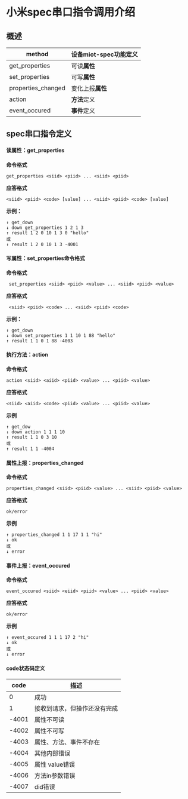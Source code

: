 # 小米spec串口指令调用介绍

## 概述

| method             | 设备miot-spec功能定义 |
| ------------------ | --------------------- |
| get_properties     | 可读**属性**          |
| set_properties     | 可写**属性**          |
| properties_changed | 变化上报**属性**      |
| action             | **方法**定义          |
| event_occured      | **事件**定义          |

## spec**串口指令定义** 

#### 读属性：get_properties

**命令格式**

```
get_properties <siid> <piid> ... <siid> <piid>
```

**应答格式**

```
<siid> <piid> <code> [value] ... <siid> <piid> <code> [value]
```

**示例：**

```
↑ get_down
↓ down get_properties 1 2 1 3
↑ result 1 2 0 10 1 3 0 "hello"
或
↑ result 1 2 0 10 1 3 -4001
```

#### 写属性：set_properties命令格式

**命令格式**

```
 set_properties <siid> <piid> <value> ... <siid> <piid> <value>
```

**应答格式**

```
 <siid> <piid> <code> ... <siid> <piid> <code>
```

**示例：**

```
↑ get_down
↓ down set_properties 1 1 10 1 88 "hello"
↑ result 1 1 0 1 88 -4003
```

#### 执行方法：action 

**命令格式**

```
action <siid> <aiid> <piid> <value> ... <piid> <value>
```

**应答格式**

```
<siid> <aiid> <code> <piid> <value> ... <piid> <value>
```

**示例**

```
↑ get_dow
↓ down action 1 1 1 10
↑ result 1 1 0 3 10
或
↑ result 1 1 -4004
```

#### 属性上报：properties_changed

**命令格式**

```
properties_changed <siid> <piid> <value> ... <siid> <piid> <value>
```

**应答格式**

```
ok/error
```

**示例**

```
↑ properties_changed 1 1 17 1 1 "hi"
↓ ok
或
↓ error
```

#### 事件上报：event_occured

**命令格式**

```
event_occured <siid> <eiid> <piid> <value> ... <piid> <value>
```

**应答格式**

```
ok/error
```

**示例**

```
↑ event_occured 1 1 1 17 2 "hi"
↓ ok
或
↓ error
```

#### code状态码定义

| code  | 描述                         |
| ----- | ---------------------------- |
| 0     | 成功                         |
| 1     | 接收到请求，但操作还没有完成 |
| -4001 | 属性不可读                   |
| -4002 | 属性不可写                   |
| -4003 | 属性、方法、事件不存在       |
| -4004 | 其他内部错误                 |
| -4005 | 属性 value错误               |
| -4006 | 方法in参数错误               |
| -4007 | did错误                      |
